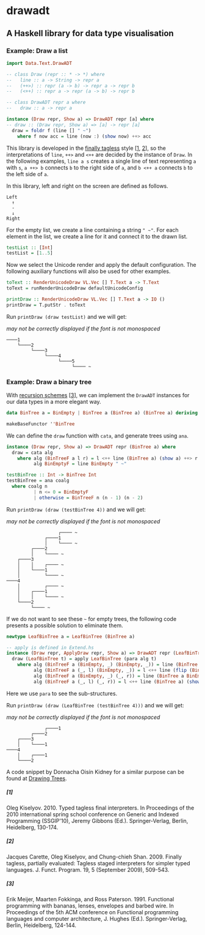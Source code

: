 # drawadt

## A Haskell library for data type visualisation

### Example: Draw a list

```haskell
import Data.Text.DrawADT

-- class Draw (repr :: * -> *) where
--   line :: a -> String -> repr a
--   (++>) :: repr (a -> b) -> repr a -> repr b
--   (<++) :: repr a -> repr (a -> b) -> repr b

-- class DrawADT repr a where
--   draw :: a -> repr a

instance (Draw repr, Show a) => DrawADT repr [a] where
-- draw :: (Draw repr, Show a) => [a] -> repr [a]
  draw = foldr f (line [] " ~")
    where f now acc = line (now :) (show now) ++> acc
```

This library is developed in the [finally tagless](http://okmij.org/ftp/tagless-final/JFP.pdf) style [[1](#1), [2](#2)], so the interpretations of `line`, `++>` and `<++` are decided by the instance of `Draw`. In the following examples, `line a s` creates a single line of text representing `a` with `s`, `a ++> b` connects `b` to the right side of `a`, and `b <++ a` connects `b` to the left side of `a`.

In this library, left and right on the screen are defined as follows.

```
Left
  ↑
  -
  ↓
Right
```

For the empty list, we create a line containing a string `" ~"`. For each element in the list, we create a line for it and connect it to the drawn list.

```haskell
testList :: [Int]
testList = [1..5]
```

Now we select the Unicode render and apply the default configuration. The following auxiliary functions will also be used for other examples.

```haskell
toText :: RenderUnicodeDraw VL.Vec [] T.Text a -> T.Text
toText = runRenderUnicodeDraw defaultUnicodeConfig

printDraw :: RenderUnicodeDraw VL.Vec [] T.Text a -> IO ()
printDraw = T.putStr . toText
```

Run `printDraw (draw testList)` and we will get:

_may not be correctly displayed if the font is not monospaced_

```
────1
    └────2
         └────3
              └────4
                   └────5
                        └──── ~
```

### Example: Draw a binary tree

With [recursion schemes](http://hackage.haskell.org/package/recursion-schemes) [[3](#3)], we can implement the `DrawADT` instances for our data types in a more elegant way.

```haskell
data BinTree a = BinEmpty | BinTree a (BinTree a) (BinTree a) deriving (Show)

makeBaseFunctor ''BinTree
```

We can define the `draw` function with `cata`, and generate trees using `ana`.

```haskell
instance (Draw repr, Show a) => DrawADT repr (BinTree a) where
  draw = cata alg
    where alg (BinTreeF a l r) = l <++ line (BinTree a) (show a) ++> r
          alg BinEmptyF = line BinEmpty " ~"

testBinTree :: Int -> BinTree Int
testBinTree = ana coalg
  where coalg n
          | n <= 0 = BinEmptyF
          | otherwise = BinTreeF n (n - 1) (n - 2)
```

Run `printDraw (draw (testBinTree 4))` and we will get:

_may not be correctly displayed if the font is not monospaced_

```
                   ┌──── ~
              ┌────1
              │    └──── ~
         ┌────2
         │    └──── ~
    ┌────3
    │    │    ┌──── ~
    │    └────1
    │         └──── ~
────4
    │         ┌──── ~
    │    ┌────1
    │    │    └──── ~
    └────2
         └──── ~
```

If we do not want to see these `~` for empty trees, the following code presents a possible solution to eliminate them.

```haskell
newtype LeafBinTree a = LeafBinTree (BinTree a)

-- apply is defined in Extend.hs
instance (Draw repr, ApplyDraw repr, Show a) => DrawADT repr (LeafBinTree a) where
  draw (LeafBinTree t) = apply LeafBinTree (para alg t)
    where alg (BinTreeF a (BinEmpty, _) (BinEmpty, _)) = line (BinTree a BinEmpty BinEmpty) (show a)
          alg (BinTreeF a (_, l) (BinEmpty, _)) = l <++ line (flip (BinTree a) BinEmpty) (show a)
          alg (BinTreeF a (BinEmpty, _) (_, r)) = line (BinTree a BinEmpty) (show a) ++> r
          alg (BinTreeF a (_, l) (_, r)) = l <++ line (BinTree a) (show a) ++> r
```

Here we use `para` to see the sub-structures.

Run `printDraw (draw (LeafBinTree (testBinTree 4)))` and we will get:

_may not be correctly displayed if the font is not monospaced_

```
              ┌────1
         ┌────2
    ┌────3
    │    └────1
────4
    │    ┌────1
    └────2
```

A code snippet by Donnacha Oisín Kidney for a similar purpose can be found at [Drawing Trees](https://doisinkidney.com/snippets/drawing-trees.html).

##### [1]
Oleg Kiselyov. 2010. Typed tagless final interpreters. In Proceedings of the 2010 international spring school conference on Generic and Indexed Programming (SSGIP'10), Jeremy Gibbons (Ed.). Springer-Verlag, Berlin, Heidelberg, 130-174.

##### [2]
Jacques Carette, Oleg Kiselyov, and Chung-chieh Shan. 2009. Finally tagless, partially evaluated: Tagless staged interpreters for simpler typed languages. J. Funct. Program. 19, 5 (September 2009), 509-543.

##### [3]
Erik Meijer, Maarten Fokkinga, and Ross Paterson. 1991. Functional programming with bananas, lenses, envelopes and barbed wire. In Proceedings of the 5th ACM conference on Functional programming languages and computer architecture, J. Hughes (Ed.). Springer-Verlag, Berlin, Heidelberg, 124-144.